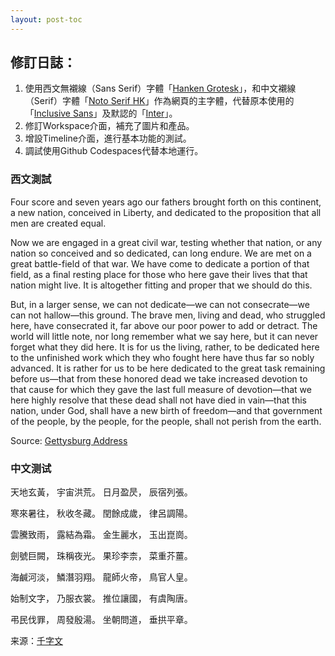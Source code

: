 ```yaml
---
layout: post-toc
---
```


## 修訂日誌：
1. 使用西文無襯線（Sans Serif）字體「[Hanken Grotesk](https://hanken.co/products/hanken-grotesk)」，和中文襯線（Serif）字體「[Noto Serif HK](https://fonts.google.com/noto)」作為網頁的主字體，代替原本使用的「[Inclusive Sans](https://www.oliviaking.com/inclusive-sans)」及默認的「[Inter](https://rsms.me/inter/)」。
2. 修訂Workspace介面，補充了圖片和產品。
3. 增設Timeline介面，進行基本功能的測試。
4. 調試使用Github Codespaces代替本地運行。

### 西文測試

Four score and seven years ago our fathers brought forth on this continent, a new nation, conceived in Liberty, and dedicated to the proposition that all men are created equal.

Now we are engaged in a great civil war, testing whether that nation, or any nation so conceived and so dedicated, can long endure. We are met on a great battle-field of that war. We have come to dedicate a portion of that field, as a final resting place for those who here gave their lives that that nation might live. It is altogether fitting and proper that we should do this.

But, in a larger sense, we can not dedicate—we can not consecrate—we can not hallow—this ground. The brave men, living and dead, who struggled here, have consecrated it, far above our poor power to add or detract. The world will little note, nor long remember what we say here, but it can never forget what they did here. It is for us the living, rather, to be dedicated here to the unfinished work which they who fought here have thus far so nobly advanced. It is rather for us to be here dedicated to the great task remaining before us—that from these honored dead we take increased devotion to that cause for which they gave the last full measure of devotion—that we here highly resolve that these dead shall not have died in vain—that this nation, under God, shall have a new birth of freedom—and that government of the people, by the people, for the people, shall not perish from the earth.

Source: [Gettysburg Address](https://en.wikipedia.org/wiki/Gettysburg_Address)
### 中文测试

天地玄黃， 宇宙洪荒。 日月盈昃， 辰宿列張。

寒來暑往， 秋收冬藏。 閏餘成歲， 律呂調陽。

雲騰致雨， 露結為霜。 金生麗水， 玉出崑崗。

劍號巨闕， 珠稱夜光。 果珍李柰， 菜重芥薑。

海鹹河淡， 鱗潛羽翔。 龍師火帝， 鳥官人皇。

始制文字， 乃服衣裳。 推位讓國， 有虞陶唐。

弔民伐罪， 周發殷湯。 坐朝問道， 垂拱平章。

来源：[千字文](https://zh.wikipedia.org/wiki/千字文)